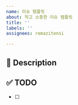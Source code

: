```yaml
---
name: 이슈 템플릿
about: 작고 소중한 이슈 템플릿
title: ''
labels: ''
assignees: remazitensi

---
```


## 🚀 Description

## ✅ TODO
- [ ]
